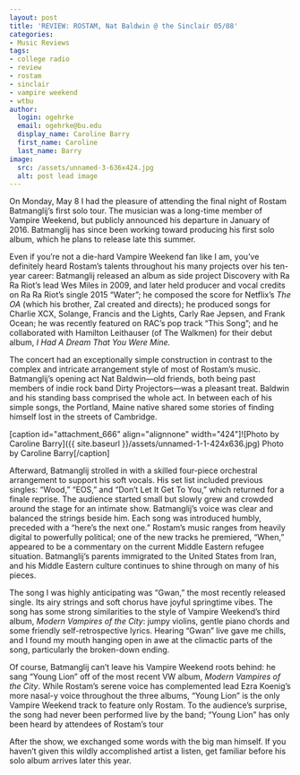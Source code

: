 ```yaml
---
layout: post
title: 'REVIEW: ROSTAM, Nat Baldwin @ the Sinclair 05/08'
categories:
- Music Reviews
tags:
- college radio
- review
- rostam
- sinclair
- vampire weekend
- wtbu
author:
  login: ogehrke
  email: ogehrke@bu.edu
  display_name: Caroline Barry
  first_name: Caroline
  last_name: Barry
image:
  src: /assets/unnamed-3-636x424.jpg
  alt: post lead image
---
```

On Monday, May 8 I had the pleasure of attending the final night of Rostam Batmanglij’s first solo tour. The musician was a long-time member of Vampire Weekend, but publicly announced his departure in January of 2016. Batmanglij has since been working toward producing his first solo album, which he plans to release late this summer.

Even if you’re not a die-hard Vampire Weekend fan like I am, you’ve definitely heard Rostam’s talents throughout his many projects over his ten-year career: Batmanglij released an album as side project Discovery with Ra Ra Riot’s lead Wes Miles in 2009, and later held producer and vocal credits on Ra Ra Riot’s single 2015 “Water”; he composed the score for Netflix’s _The OA_ (which his brother, Zal created and directs); he produced songs for Charlie XCX, Solange, Francis and the Lights, Carly Rae Jepsen, and Frank Ocean; he was recently featured on RAC’s pop track “This Song”; and he collaborated with Hamilton Leithauser (of The Walkmen) for their debut album, _I Had A Dream That You Were Mine._

The concert had an exceptionally simple construction in contrast to the complex and intricate arrangement style of most of Rostam’s music. Batmanglij’s opening act Nat Baldwin—old friends, both being past members of indie rock band Dirty Projectors—was a pleasant treat. Baldwin and his standing bass comprised the whole act. In between each of his simple songs, the Portland, Maine native shared some stories of finding himself lost in the streets of Cambridge.

\[caption id="attachment\_666" align="alignnone" width="424"\]![Photo by Caroline Barry]({{ site.baseurl }}/assets/unnamed-1-1-424x636.jpg) Photo by Caroline Barry\[/caption\]

Afterward, Batmanglij strolled in with a skilled four-piece orchestral arrangement to support his soft vocals. His set list included previous singles: “Wood,” “EOS,” and “Don’t Let It Get To You,” which returned for a finale reprise. The audience started small but slowly grew and crowded around the stage for an intimate show. Batmanglij’s voice was clear and balanced the strings beside him. Each song was introduced humbly, preceded with a “here’s the next one.” Rostam’s music ranges from heavily digital to powerfully political; one of the new tracks he premiered, “When,” appeared to be a commentary on the current Middle Eastern refugee situation. Batmanglij’s parents immigrated to the United States from Iran, and his Middle Eastern culture continues to shine through on many of his pieces.

The song I was highly anticipating was “Gwan,” the most recently released single. Its airy strings and soft chorus have joyful springtime vibes. The song has some strong similarities to the style of Vampire Weekend’s third album, _Modern Vampires of the City_: jumpy violins, gentle piano chords and some friendly self-retrospective lyrics. Hearing “Gwan” live gave me chills, and I found my mouth hanging open in awe at the climactic parts of the song, particularly the broken-down ending.

Of course, Batmanglij can’t leave his Vampire Weekend roots behind: he sang “Young Lion” off of the most recent VW album, _Modern Vampires of the City_. While Rostam’s serene voice has complemented lead Ezra Koenig’s more nasal-y voice throughout the three albums, “Young Lion” is the only Vampire Weekend track to feature only Rostam. To the audience’s surprise, the song had never been performed live by the band; “Young Lion” has only been heard by attendees of Rostam’s tour

After the show, we exchanged some words with the big man himself. If you haven’t given this wildly accomplished artist a listen, get familiar before his solo album arrives later this year.